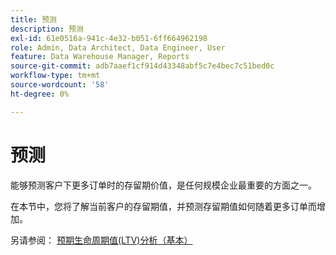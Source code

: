 ```yaml
---
title: 预测
description: 预测
exl-id: 61e0516a-941c-4e32-b051-6ff664962198
role: Admin, Data Architect, Data Engineer, User
feature: Data Warehouse Manager, Reports
source-git-commit: adb7aaef1cf914d43348abf5c7e4bec7c51bed0c
workflow-type: tm+mt
source-wordcount: '58'
ht-degree: 0%

---
```


# 预测

能够预测客户下更多订单时的存留期价值，是任何规模企业最重要的方面之一。

在本节中，您将了解当前客户的存留期值，并预测存留期值如何随着更多订单而增加。

另请参阅： [预期生命周期值(LTV)分析（基本）](../../data-analyst/analysis/ess-expected-ltv.md)
